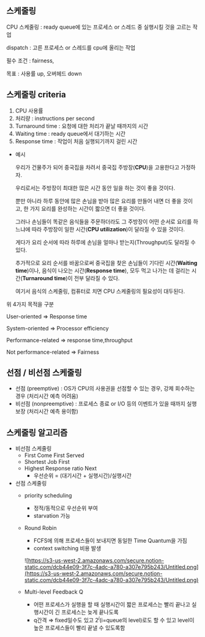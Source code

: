 ## 스케줄링

CPU 스케줄링 : ready queue에 있는 프로세스 or 스레드 중 실행시킬 것을 고르는 작업

dispatch : 고른 프로세스 or 스레드를 cpu에 올리는 작업

필수 조건 : fairness, 

목표 : 사용률 up, 오버헤드 down

## 스케줄링 criteria

1. CPU 사용률
2. 처리량 : instructions per second
3. Turnaround time : 요청에 대한 처리가 끝날 때까지의 시간
4. Waiting time : ready queue에서 대기하는 시간
5. Response time : 작업이 처음 실행되기까지 걸린 시간
- 예시
    
    우리가 건물주가 되어 중국집을 차려서 중국집 주방장(**CPU**)을 고용한다고 가정하자. 
    
    우리로서는 주방장이 최대한 많은 시간 동안 일을 하는 것이 좋을 것이다. 
    
    뿐만 아니라 하루 동안에 많은 손님을 받아 많은 요리를 만들어 내면 더 좋을 것이고, 한 가지 요리를 완성하는 시간이 짧으면 더 좋을 것이다. 
    
    그러나 손님들이 똑같은 음식들을 주문하더라도 그 주방장이 어떤 순서로 요리를 하느냐에 따라 주방장이 일한 시간(**CPU utilization**)이 달라질 수 있을 것이다. 
    
    게다가 요리 순서에 따라 하루에 손님을 얼마나 받는지(Throughput)도 달라질 수 있다. 
    
    추가적으로 요리 순서를 바꿈으로써 중국집을 찾은 손님들이 기다린 시간(**Waiting time**)이나, 음식이 나오는 시간(**Response time**), 모두 먹고 나가는 데 걸리는 시간(**Turnaround time**)이 전부 달라질 수 있다. 
    
    여기서 음식의 스케줄링, 컴퓨터로 치면 CPU 스케줄링의 필요성이 대두된다.
    

위 4가지 목적을 구분

User-oriented ⇒ Response time

System-oriented ⇒ Processor efficiency

Performance-related ⇒ response time,throughput

Not performance-related ⇒ Fairness

## **선점 / 비선점 스케줄링**

- 선점 (preemptive) : OS가 CPU의 사용권을 선점할 수 있는 경우, 강제 회수하는 경우 (처리시간 예측 어려움)
- 비선점 (nonpreemptive) : 프로세스 종료 or I/O 등의 이벤트가 있을 때까지 실행 보장 (처리시간 예측 용이함)

## 스케줄링 알고리즘

- 비선점 스케줄링
    - First Come First Served
    - Shortest Job First
    - Highest Response ratio Next
        - 우선순위 = (대기시간 + 실행시간)/실행시간
- 선점 스케줄링
    - priority scheduling
        - 정적/동적으로 우선순위 부여
        - starvation 가능
    - Round Robin
        - FCFS에 의해 프로세스들이 보내지면 동일한 Time Quantum을 가짐
        - context switching 비용 발생
        
        ![https://s3-us-west-2.amazonaws.com/secure.notion-static.com/dcb44e09-3f7c-4adc-a780-a307e795b243/Untitled.png](https://s3-us-west-2.amazonaws.com/secure.notion-static.com/dcb44e09-3f7c-4adc-a780-a307e795b243/Untitled.png)
        
    - Multi-level Feedback Q
        - 어떤 프로세스가 실행을 할 때 실행시간이 짧은 프로세스는 빨리 끝나고 실행시간이 긴 프로세스는 늦게 끝나도록
        - q간격 ⇒ fixed일수도 있고  $2^i$(i=queue의 level)로도 할 수 있고 level이 높은 프로세스들이 빨리 끝낼 수 있도록함